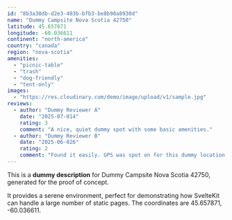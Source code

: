 ```yaml
---
id: "8b3a30db-d2e3-403b-bfb3-be8b98a8930d"
name: "Dummy Campsite Nova Scotia 42750"
latitude: 45.657871
longitude: -60.036611
continent: "north-america"
country: "canada"
region: "nova-scotia"
amenities:
  - "picnic-table"
  - "trash"
  - "dog-friendly"
  - "tent-only"
images:
  - "https://res.cloudinary.com/demo/image/upload/v1/sample.jpg"
reviews:
  - author: "Dummy Reviewer A"
    date: "2025-07-014"
    rating: 3
    comment: "A nice, quiet dummy spot with some basic amenities."
  - author: "Dummy Reviewer B"
    date: "2025-06-026"
    rating: 2
    comment: "Found it easily. GPS was spot on for this dummy location."
---
```


This is a **dummy description** for Dummy Campsite Nova Scotia 42750, generated for the proof of concept.

It provides a serene environment, perfect for demonstrating how SvelteKit can handle a large number of static pages. The coordinates are 45.657871, -60.036611.
